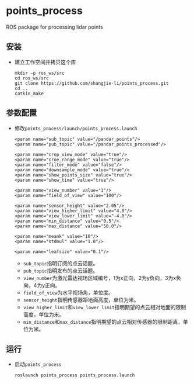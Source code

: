 # points_process

ROS package for processing lidar points

## 安装
 - 建立工作空间并拷贝这个库
   ```Shell
   mkdir -p ros_ws/src
   cd ros_ws/src
   git clone https://github.com/shangjie-li/points_process.git
   cd ..
   catkin_make
   ```


## 参数配置
 - 修改`points_process/launch/points_process.launch`
   ```Shell
   <param name="sub_topic" value="/pandar_points"/>
   <param name="pub_topic" value="/pandar_points_processed"/>

   <param name="crop_view_mode" value="true"/>
   <param name="croe_range_mode" value="true"/>
   <param name="filter_mode" value="false"/>
   <param name="downsample_mode" value="true"/>
   <param name="show_points_size" value="true"/>
   <param name="show_time" value="true"/>

   <param name="view_number" value="1"/>
   <param name="field_of_view" value="100"/>

   <param name="sensor_height" value="2.05"/>
   <param name="view_higher_limit" value="4.0"/>
   <param name="view_lower_limit" value="-4.0"/>
   <param name="min_distance" value="0.5"/>
   <param name="max_distance" value="50.0"/>

   <param name="meank" value="10"/>
   <param name="stdmul" value="1.0"/>

   <param name="leafsize" value="0.1"/>
   ```
    - `sub_topic`指明订阅的点云话题。
    - `pub_topic`指明发布的点云话题。
    - `view_number`为激光雷达视场区域编号，1为x正向，2为y负向，3为x负向，4为y正向。
    - `field_of_view`为水平视场角，单位度。
    - `sensor_height`指明传感器距地面高度，单位为米。
    - `view_higher_limit`和`view_lower_limit`指明期望的点云相对地面的限制高度，单位为米。
    - `min_distance`和`max_distance`指明期望的点云相对传感器的限制距离，单位为米。

## 运行
 - 启动`points_process`
   ```Shell
   roslaunch points_process points_process.launch
   ```




